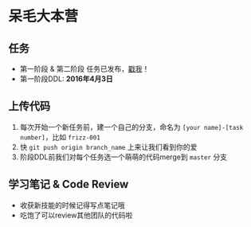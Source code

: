 # 呆毛大本营

## 任务
- 第一阶段 & 第二阶段 任务已发布，[戳我](http://ife.baidu.com/task/all)！
- 第一阶段DDL: **2016年4月3日**

## 上传代码
1. 每次开始一个新任务前，建一个自己的分支，命名为 `[your name]-[task number]`，比如 `frizz-001`
2. 快 `git push origin branch_name` 上来让我们看到你的爱
3. 阶段DDL前我们对每个任务选一个萌萌的代码merge到 `master` 分支

## 学习笔记 & Code Review
- 收获新技能的时候记得写点笔记哦
- 吃饱了可以review其他团队的代码啦
